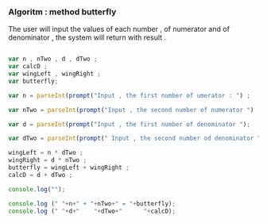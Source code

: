 ### Algoritm : method butterfly 

<p> The user will input the values of each number , of  numerator and of denominator , the system will return with result .</p>

```javascript

var n , nTwo , d , dTwo ;
var calcD ;
var wingLeft , wingRight ; 
var butterfly; 

var n = parseInt(prompt("Input , the first number of umerator : ") ;

var nTwo = parseInt(prompt("Input , the second number of numerator ") ; 

var d = parseInt(prompt("Input , the first number of denominator ");

var dTwo = parseInt(prompt(" Input , the second number od denominator ");

wingLeft = n * dTwo ;
wingRight = d * nTwo ;
butterfly = wingLeft + wingRight ; 
calcD = d + dTwo ; 

console.log("");

console.log (" "+n+" + "+nTwo+" = "+butterfly);
console.log (" "+d+"    "+dTwo+"      "+calcD);



```

